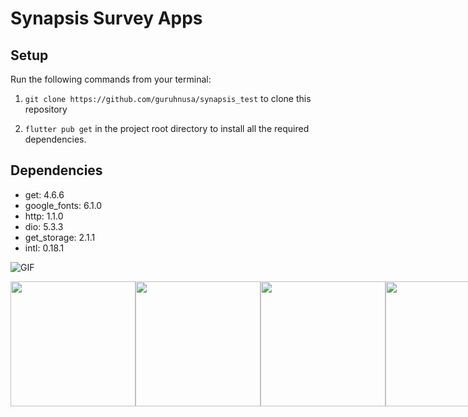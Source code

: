 # Synapsis Survey Apps

## Setup

Run the following commands from your terminal:

1) `git clone https://github.com/guruhnusa/synapsis_test` to clone this repository 

2) `flutter pub get` in the project root directory to install all the required dependencies.

## Dependencies

- get: 4.6.6
- google_fonts: 6.1.0
- http: 1.1.0
- dio: 5.3.3
- get_storage: 2.1.1
- intl: 0.18.1

![GIF](https://user-images.githubusercontent.com/91832107/280464930-ce516522-b35b-4722-b092-140ecc01b60a.gif)

<div style="display: flex; flex-direction: row; justify-content: flex-start;">
    <img src="https://user-images.githubusercontent.com/91832107/280463639-bc98c764-2b51-4879-8981-70b2a61142de.png" width="200" style="max-width:100%;">
    <img src="https://user-images.githubusercontent.com/91832107/280463639-bc98c764-2b51-4879-8981-70b2a61142de.png" width="200" style="max-width:100%;">
    <img src="https://user-images.githubusercontent.com/91832107/280463882-7407d2ee-e8f9-4361-9cd0-166e6eac0f6b.png" width="200" style="max-width:100%;">
    <img src="https://user-images.githubusercontent.com/91832107/280463883-586aac04-1caa-4f94-8ccd-4df97e100616.png" width="200" style="max-width:100%;">
</div>
